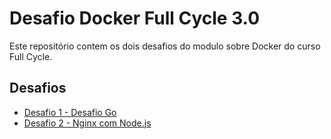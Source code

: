 # Desafio Docker Full Cycle 3.0

Este repositório contem os dois desafios do modulo sobre Docker do curso Full Cycle. 

## Desafios

- [Desafio 1 - Desafio Go ](Desafio1/README.md)
- [Desafio 2 - Nginx com Node.js](Desafio2/README.md)